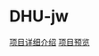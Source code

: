 # DHU-jw

[项目详细介绍](http://blog.maiff.cn/2016/09/12/%E5%85%A8%E6%A0%88%E9%A1%B9%E7%9B%AE%E2%80%94%E2%80%94%E5%AD%A6%E6%A0%A1%E6%95%99%E5%8A%A1%E7%BD%91%E6%89%8B%E6%9C%BA%E7%89%88%E7%9A%84%E5%BC%80%E5%8F%91/#more)
[项目预览](http://maiff.cn/)
